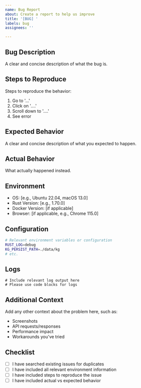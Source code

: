 ```yaml
---
name: Bug Report
about: Create a report to help us improve
title: '[BUG] '
labels: bug
assignees: ''

---
```


## Bug Description
A clear and concise description of what the bug is.

## Steps to Reproduce
Steps to reproduce the behavior:
1. Go to '...'
2. Click on '....'
3. Scroll down to '....'
4. See error

## Expected Behavior
A clear and concise description of what you expected to happen.

## Actual Behavior
What actually happened instead.

## Environment
- OS: [e.g., Ubuntu 22.04, macOS 13.0]
- Rust Version: [e.g., 1.70.0]
- Docker Version: [if applicable]
- Browser: [if applicable, e.g., Chrome 115.0]

## Configuration
```bash
# Relevant environment variables or configuration
RUST_LOG=debug
KG_PERSIST_PATH=./data/kg
# etc.
```

## Logs
```
# Include relevant log output here
# Please use code blocks for logs
```

## Additional Context
Add any other context about the problem here, such as:
- Screenshots
- API requests/responses
- Performance impact
- Workarounds you've tried

## Checklist
- [ ] I have searched existing issues for duplicates
- [ ] I have included all relevant environment information
- [ ] I have included steps to reproduce the issue
- [ ] I have included actual vs expected behavior